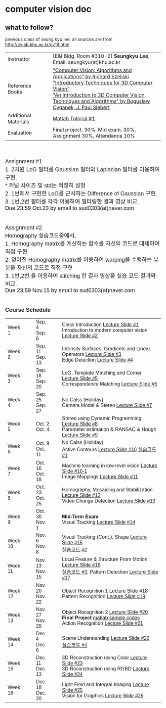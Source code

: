 <h1>computer vision doc</h1>

<h2>what to follow?</h2>

previous class of seung kyu lee, all sources are from http://cvlab.khu.ac.kr/cv18.html

<table>
<tr>
<td>
Instructor
</td><td>&nbsp;&nbsp;&nbsp;&nbsp;</td>
<td>
[E&amp;I Bldg. Room #310-2] <b>Seungkyu Lee</b>, Email: seungkyu(at)khu.ac.kr
</td>
</tr>
<tr>
<td>
Reference Books
</td><td>&nbsp;&nbsp;&nbsp;&nbsp;</td>
<td>
<a href="http://szeliski.org/Book/">"Computer Vision: Algorithms and Applications" by Richard Szeliski</a><br>
<a href="http://www.google.co.kr/url?sa=t&amp;rct=j&amp;q=&amp;esrc=s&amp;source=web&amp;cd=1&amp;sqi=2&amp;ved=0CCcQFjAA&amp;url=http%3A%2F%2Fwww.itu.dk%2Fcourses%2FSIGB%2FF2011%2Funtitled%2520folder%2FReading%2FIntroductory%2520Techniques%2520for%25203D%2520Computer%2520Vision.pdf&amp;ei=Snv9U7XgIYWF8gXEmYLgCA&amp;usg=AFQjCNFroT86l5dRYF2CmrbRbgD55vkbvg&amp;sig2=pEmvQ2R7dZYPlO8OyD2GIA&amp;bvm=bv.74035653,d.dGc&amp;cad=rjt">"Introductory Techniques for 3D Computer Vision"<br>
</a><a href="http://www.google.co.kr/url?sa=t&amp;rct=j&amp;q=&amp;esrc=s&amp;source=web&amp;cd=2&amp;cad=rja&amp;uact=8&amp;sqi=2&amp;ved=0CC4QFjAB&amp;url=http%3A%2F%2Fwww.itu.dk%2Fcourses%2FSIGB%2FF2011%2Funtitled%2520folder%2FReading%2FRelatedBooks%2FIntroduction%2520to%25203D%2520CV%2520techniqes.pdf&amp;ei=rHr9U77IN8bq8AXI24DoCg&amp;usg=AFQjCNGLfSx9Nm_ULVXRhCNkLOLMjlnNKw&amp;sig2=h39u5LoxcFtI9RhvDwCn3A&amp;bvm=bv.74035653,d.dGc">"An Introduction to 3D Computer Vision Techniques and Algorithms" by Boguslaw Cyganek, J. Paul Siebert</a><br>
</td>
</tr>
<tr>
<td>
Additional Materials
</td><td>&nbsp;&nbsp;&nbsp;&nbsp;</td>
<td>
<a href="http://cs.brown.edu/courses/cs143/docs/matlab-tutorial/index.html">Matlab Tutorial #1</a><br>
</td>
</tr>
<tr>
<td>
Evaluation
</td><td>&nbsp;&nbsp;&nbsp;&nbsp;</td>
<td>
Final project. 30%, Mid exam. 30%, Assignment 30%, Attendance 10%
</td>
</tr>
</tbody></table><font face="arial,sans-serif" size="4">
<br><br>
Assignment #1<br>
1. 2차원 LoG 필터를 Gaussian 필터와 Laplacian 필터를 이용하여 구현.<br>
* 커널 사이즈 및 std는 적절히 설정 <br>
2. 1번에서 구현한 LoG를 근사하는 Difference of Gaussian 구현.<br>
3. 1번,2번 필터를 각각 이용하여 필터링한 결과 영상 비교.<br>
Due 23:59 Oct.23 by email to sud0303(at)naver.com <br>
<br><br>
Assignment #2<br>
Homography 실습코드중에서,<br>
1. Homography matrix를 계산하는 함수를 자신의 코드로 대체하여 직접 구현 <br>
2. 얻어진 Homography matrix를 이용하여 warping을 수행하는 부분을 자신의 코드로 직접 구현 <br>
3. 1번,2번 을 이용하여 stitching 한 결과 영상을 실습 코드 결과와 비교.<br>
Due 23:59 Nov.15 by email to sud0303(at)naver.com <br>
<br><br>
<b>Course Schedule</b>

<br>

<table>
<tbody><tr><td>Week 1</td><td>&nbsp;&nbsp;</td>
<td>Sep. 4<br>Sep. 6</td><td>&nbsp;&nbsp;</td><td>
Class Introduction <a href="http://cvlab.khu.ac.kr/CVLecture1.pdf">Lecture Slide #1</a><br>
Introduction to modern computer vision <a href="http://cvlab.khu.ac.kr/CVLecture2.pdf">Lecture Slide #2</a><br>
</td></tr>
<tr><td>Week 2</td><td>&nbsp;&nbsp;</td>
<td>Sep. 11<br>Sep. 13</td><td>&nbsp;&nbsp;</td><td>
Intensity Surfaces, Gradients and Linear Operators <a href="http://cvlab.khu.ac.kr/CVLecture3.pdf">Lecture Slide #3</a><br>
Edge Detection <a href="http://cvlab.khu.ac.kr/CVLecture4.pdf">Lecture Slide #4</a>
</td></tr>
<tr><td>Week 3</td><td>&nbsp;&nbsp;</td>
<td>Sep. 18<br>Sep. 20</td><td>&nbsp;&nbsp;</td><td>
LoG, Template Matching and Corner <a href="http://cvlab.khu.ac.kr/CVLecture5.pdf">Lecture Slide #5</a><br>
Correspondence Matching <a href="http://cvlab.khu.ac.kr/CVLecture6.pdf">Lecture Slide #6</a>
</td></tr>
<tr><td>Week 4</td><td>&nbsp;&nbsp;</td>
<td>Sep. 25<br>Sep. 27</td><td>&nbsp;&nbsp;</td><td>
No Calss (Holiday) <br>
Camera Model &amp; Stereo <a href="http://cvlab.khu.ac.kr/CVLecture7.pdf">Lecture Slide #7</a>
</td></tr>
<tr><td>Week 5</td><td>&nbsp;&nbsp;</td>
<td>Oct. 2<br>Oct. 4</td><td>&nbsp;&nbsp;</td><td>
Stereo using Dynamic Programming <a href="http://cvlab.khu.ac.kr/CVLecture8.pdf">Lecture Slide #8</a><br>
Parameter estimation &amp; RANSAC &amp; Hough <a href="http://cvlab.khu.ac.kr/CVLecture9.pdf">Lecture Slide #9</a>
</td></tr>
<tr><td>Week 6</td><td>&nbsp;&nbsp;</td>
<td>Oct. 9<br>Oct. 11</td><td>&nbsp;&nbsp;</td><td>
No Calss (Holiday) <br>
Active Contours <a href="http://cvlab.khu.ac.kr/CVLecture10.pdf">Lecture Slide #10</a> <a href="http://cvlab.khu.ac.kr/cvcode1.zip"> 실습코드 #1</a>
</td></tr>
<tr><td>Week 7</td><td>&nbsp;&nbsp;</td>
<td>Oct. 16<br>Oct. 18</td><td>&nbsp;&nbsp;</td><td>
Machine learning in low-level vision <a href="http://cvlab.khu.ac.kr/CVLecture10_1.pdf">Lecture Slide #10-1</a><br>
Image Mappings <a href="http://cvlab.khu.ac.kr/CVLecture11.pdf">Lecture Slide #11</a>
</td></tr>
<tr><td>Week 8</td><td>&nbsp;&nbsp;</td>
<td>Oct. 23<br>Oct. 25</td><td>&nbsp;&nbsp;</td><td>
Homography, Mosaicing and Stabilization <a href="http://cvlab.khu.ac.kr/CVLecture12.pdf">Lecture Slide #12</a><br>
Video Change Detection <a href="http://cvlab.khu.ac.kr/CVLecture13.pdf">Lecture Slide #13</a>
</td></tr>
<tr><td>Week 9</td><td>&nbsp;&nbsp;</td>
<td>Oct. 30<br>Nov. 1</td><td>&nbsp;&nbsp;</td><td>
<b> Mid-Term Exam</b> <br>
Visual Tracking <a href="http://cvlab.khu.ac.kr/CVLecture14.pdf">Lecture Slide #14</a> 
</td></tr>
<tr><td>Week 10</td><td>&nbsp;&nbsp;</td>
<td>Nov. 6<br>Nov. 8</td><td>&nbsp;&nbsp;</td><td>
Visual Tracking (Cont.), Shape <a href="http://cvlab.khu.ac.kr/CVLecture15.pdf">Lecture Slide #15</a><br>
<a href="http://cvlab.khu.ac.kr/CV_practice_2.zip"> 실습코드 #2</a>
</td></tr>
<tr><td>Week 11</td><td>&nbsp;&nbsp;</td>
<td>Nov. 13<br>Nov. 15</td><td>&nbsp;&nbsp;</td><td>
Local Feature &amp; Structure From Motion <a href="http://cvlab.khu.ac.kr/CVLecture16.pdf">Lecture Slide #16</a><br>
<a href="http://cvlab.khu.ac.kr/CV_practice_3.zip">실습코드 #3</a>, Pattern Detection <a href="http://cvlab.khu.ac.kr/CVLecture17.pdf">Lecture Slide #17</a>
</td></tr>
<tr><td>Week 12</td><td>&nbsp;&nbsp;</td>
<td>Nov. 20<br>Nov. 22</td><td>&nbsp;&nbsp;</td><td>
Object Recognition 1 <a href="http://cvlab.khu.ac.kr/CVLecture18.pdf">Lecture Slide #18</a><br>
Pattern Recognition <a href="http://cvlab.khu.ac.kr/CVLecture19.pdf">Lecture Slide #19</a>
</td></tr>
<tr><td>Week 13</td><td>&nbsp;&nbsp;</td>
<td>Nov. 27<br>Nov. 29</td><td>&nbsp;&nbsp;</td><td>
Object Recognition 2 <a href="http://cvlab.khu.ac.kr/CVLecture20.pdf">Lecture Slide #20</a> <b>Final Project</b> <a href="http://cvlab.khu.ac.kr/collected.zip">matlab sample codes</a><br>
Action Recognition <a href="http://cvlab.khu.ac.kr/CVLecture21.pdf">Lecture Slide #21</a>
</td></tr>
<tr><td>Week 14</td><td>&nbsp;&nbsp;</td>
<td>Dec. 4<br>Dec. 6</td><td>&nbsp;&nbsp;</td><td>
Scene Understanding <a href="http://cvlab.khu.ac.kr/CVLecture22.pdf">Lecture Slide #22</a><br>
<a href="http://cvlab.khu.ac.kr/CV_practice_4.zip">실습코드 #4</a>
</td></tr>
<tr><td>Week 15</td><td>&nbsp;&nbsp;</td>
<td>Dec. 11<br>Dec. 13</td><td>&nbsp;&nbsp;</td><td>
3D Reconstruction using Color <a href="http://cvlab.khu.ac.kr/CVLecture23.pdf">Lecture Slide #23</a><br>
3D Reconstruction using RGBD <a href="http://cvlab.khu.ac.kr/CVLecture24.pdf">Lecture Slide #24</a>
</td></tr>
<tr><td>Week 16</td><td>&nbsp;&nbsp;</td>
<td>Dec. 18<br>Dec. 20</td><td>&nbsp;&nbsp;</td><td>
Light Field and Integral Imaging <a href="http://cvlab.khu.ac.kr/CVLecture25_1.pdf">Lecture Slide #25</a> <br> 
Vision for Graphics <a href="http://cvlab.khu.ac.kr/CVLecture26.pdf">Lecture Slide #26</a> 
</td></tr>
</table>


